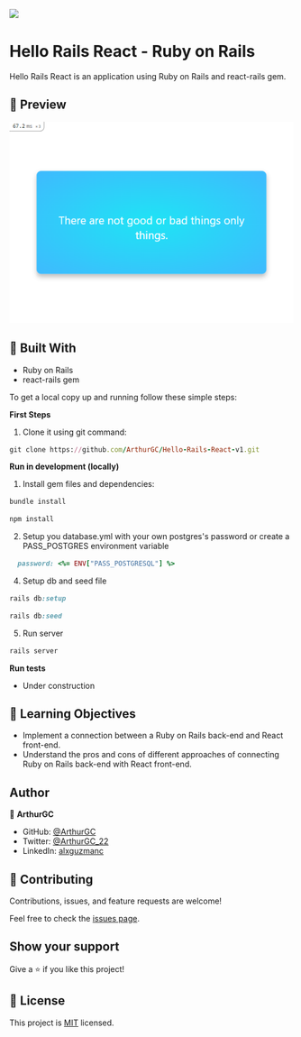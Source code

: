![](https://img.shields.io/badge/Microverse-blueviolet)
# Hello Rails React - Ruby on Rails

Hello Rails React is an application using Ruby on Rails and react-rails gem.
## 🔴 Preview

![Screenshot](./app/assets/images/HelloRailsReact.png)

## :hammer: Built With

- Ruby on Rails
- react-rails gem

To get a local copy up and running follow these simple steps:

**First Steps**

1. Clone it using git command:
```ruby
git clone https://github.com/ArthurGC/Hello-Rails-React-v1.git
```

**Run in development (locally)**

1. Install gem files and dependencies:
```ruby
bundle install
```
```ruby
npm install
```
2. Setup you database.yml with your own postgres's password or create a PASS_POSTGRES environment variable 
```ruby
  password: <%= ENV["PASS_POSTGRESQL"] %>
```
4. Setup db and seed file
```ruby
rails db:setup
```
```ruby
rails db:seed
```
5. Run server
```ruby
rails server
```

**Run tests**

- Under construction


## :blue_book: Learning Objectives

- Implement a connection between a Ruby on Rails back-end and React front-end.
- Understand the pros and cons of different approaches of connecting Ruby on Rails back-end with React front-end.

## Author

👤 **ArthurGC**

- GitHub: [@ArthurGC](https://github.com/ArthurGC)
- Twitter: [@ArthurGC_22](https://twitter.com/ArthurGC_22)
- LinkedIn: [alxguzmanc](https://www.linkedin.com/in/alxguzmanc/)

## 🤝 Contributing

Contributions, issues, and feature requests are welcome!

Feel free to check the [issues page](https://github.com/ArthurGC/Hello-Rails-React-v1/issues).

## Show your support

Give a ⭐️ if you like this project!

## 📝 License

This project is [MIT](LICENSE) licensed.

